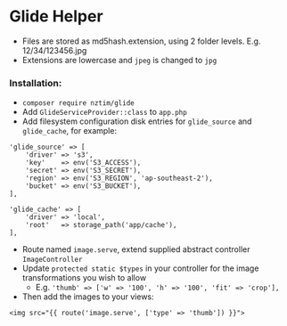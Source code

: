 # Glide Helper

* Files are stored as md5hash.extension, using 2 folder levels. E.g. 12/34/123456.jpg
* Extensions are lowercase and `jpeg` is changed to `jpg`

### Installation:

* `composer require nztim/glide`
* Add `GlideServiceProvider::class` to `app.php`
* Add filesystem configuration disk entries for `glide_source` and `glide_cache`, for example:

```
'glide_source' => [
    'driver' => 's3',
    'key'    => env('S3_ACCESS'),
    'secret' => env('S3_SECRET'),
    'region' => env('S3_REGION', 'ap-southeast-2'),
    'bucket' => env('S3_BUCKET'),
],

'glide_cache' => [
    'driver' => 'local',
    'root'   => storage_path('app/cache'),
],
```

* Route named `image.serve`, extend supplied abstract controller `ImageController`
* Update `protected static $types` in your controller for the image transformations you wish to allow
    * E.g. `'thumb' => ['w' => '100', 'h' => '100', 'fit' => 'crop'],`
* Then add the images to your views:

```
<img src="{{ route('image.serve', ['type' => 'thumb']) }}">
```
